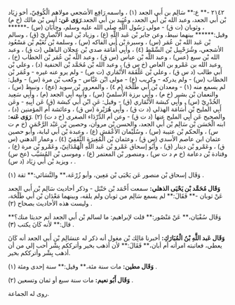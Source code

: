 ٢١٤٢ -** ع:** سَالِم بن أَبي الجعد (١) ، واسمه رَافِع الأشجعي مولاهم الْكُوفِيّ، أخو زِيَاد بْن أَبي الجعد، وعبد الله بْن أَبي الجعد، وعُبَيد بن أَبي الجعد.**رَوَى عَن:** أنس بْن مالك (خ م) ، وثوبان (ت ق) - مولى رَسُول اللَّهِ صلى الله عليه وسلم، وجأَبَان (س) -****** وقيل:****** بينهما نبيط، وعن جابر بْن عَبد اللَّهِ (ع) ، وزياد بْن لبيد الأَنْصارِيّ (ق) ، وسالم بْن عَبد الله بْن عُمَر (س) ، وسبرة بْن أَبي الفاكه (س) ، وسلمة بْن نُعَيْم بْن مَسْعُود الأشجعي، وشُرَحْبِيل بْن السِّمْط (٤) ، وأَبِي أُمَامَة صدي بْن عجلان الباهلي (ت ق) ، وعبد الله بْن سبع (عس) ، وعبد اللَّه بْن عباس (س ق) ، وعبد اللَّه بْن عُمَر بْن الخطاب (خ) ، وعبد الله بن عَمْرو بن العاص (خ س ق) ، وعبد الله بْن مُحَمَّد بْن الحنفية (د) ، وعلي بْن أَبي طالب (د س ق) ، وعلي بْن عَلْقَمَة الأَنْمَاري (ت ص) - ولم يرو عنه غيره - وعُمَر بْن الخطاب (س) - ولم يدركه - وكريب (ع) - مولى ابْن عَبَّاس - وكعب بْن مرة (س) - وقيل: لم يسمع منه (١) - ومعدان بْن أَبي طَلْحَة (م ٤) ، والمعرور بْن سويد (عخ) ، ونبيط (س) ، والنعمان بْن بشير (خ م) ، وأَبِي برزة الأَسلميّ (س) ، وأبيه أَبِي الجعد (م) ، وأَبِي سَعِيد الخُدْرِيّ (س) ، وأَبِي كبشة الأَنْمَاري (ق) - وقيل: عَنِ ابْن أَبي كبشة (ق) عَن أَبِيهِ - وعَن أَبِي المليح بْن أُسَامَة الهذلي (د ت ق) ، وأَبِي هُرَيْرة (س ق) ، وعائشة أم المؤمنين (د) ، والصحيح عَن أَبِي المليح عنها (د ت ق) - وعن أم الدَّرْدَاء الصغرى (خ د ت) (٢) .**رَوَى عَنه:** ابنه الْحَسَن بْن سَالِم بْن أَبي الجعد، والحسن بْن مروان، وحصين بْن عَبْد الرَّحْمَنِ (خ م ت س) ، والحكم بْن عتيبة (س) ، وسُلَيْمان الأَعْمَش (ع) ، وعبدة بْن أَبي لبابة، وأبو حصين عثمان ابن عاصم الأسدي (س ق) ، وعثمان بْن الْمُغِيرَة الثَّقَفِيّ (٤) ، وعمار الدهني (س ق) ، وعَمْرو بْن دينار (ق) ، وأَبُو إسحاق عَمْرو بْن عَبد اللَّهِ الْهَمْدَانِيّ، وعَمْرو بْن مرة (ع) ، وقتادة بْن دعامة (خ م د ت س) ، ومنصور بْن المعتمر (ع) ، وموسى بْن المُسَيَّب (عخ س) ، ويزيد بْن أَبي زِيَاد (د س) .

وَقَال إسحاق بْن منصور عَن يَحْيَى بْن مَعِين، وأبو زُرْعَة،** والنَّسَائي:** ثقة (١) .

**وَقَال مُحَمَّد بْن يَحْيَى الذهلي:** سمعت أَحْمَد بْن حَنْبَل - وذكر أحاديث سَالِم بْن أَبي الجعد عَنْ ثوبان -** فَقَالَ:** لم يسمع سَالِم من ثوبان ولم يلقه، وبينهما مَعْدَان بْن أَبي طَلْحَة، وليست هذه الأحاديث بصحاح (٢) .

وَقَال سُفْيَان،** عَنْ مَنْصُور:** قلت لإبراهيم: ما لسالم بْن أَبي الجعد أتم حديثا منك؟** قال:** لأنه كَانَ يكتب (٣) .

**وَقَال عَبد اللَّهِ بْنُ الْمُبَارَكِ:** أخبرنا مَالِك بْن مغول أنه ذكر له عنسَالِم بْن أَبي الجعد أنه كَانَ يعطي، فعاتبته امرأته أم أبان،** فَقَالَ:** لأن أذهب بخير وأترككم بِشْر أحب إلي من أن أذهب بِشْر وأترككم بخير.

**وَقَال مطين:** مات سنة مئة،** وقيل:** سنة إحدى ومئة (١) .

**وَقَال أَبُو نعيم:** مات سنة سبع أو ثمان وتسعين (٢) .

روى له الجماعة.